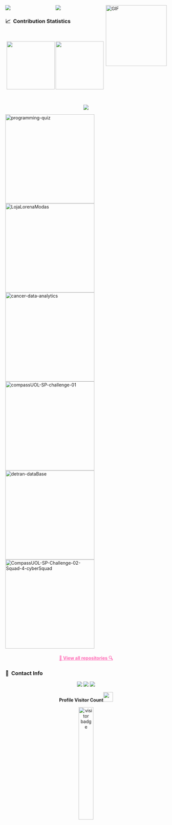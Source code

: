 
<p>
  <img src="https://readme-typing-svg.herokuapp.com?font=Architects+Daughter&size=40&duration=3000&pause=1000&center=true&width=800&height=200&color=FF69B4&lines=Hi+i'm+KarolDiniz;Welcome+to+my+profile!", align="left">
  <img src="https://media.tenor.com/AlUkiGkR2j8AAAAM/new-game-ahagon-umiko-programming.gif" alt="GIF" width="190" height="190" style="float: right;", align="right">
</p>



<p align="center">
  <img src="https://user-images.githubusercontent.com/73097560/115834477-dbab4500-a447-11eb-908a-139a6edaec5c.gif">             
<br>


### 📈 &nbsp;Contribution Statistics

<br/>
<p align="center">
  <img height="150px" src="https://github-readme-stats.vercel.app/api?username=KarolDiniz&show_icons=true&theme=blueberry&include_all_commits=true&count_private=true&title_color=FF69B4" />
  <img height="150px" src="https://github-readme-stats.vercel.app/api/top-langs?username=KarolDiniz&layout=compact&custom_title=My%20Programming%20Languages&langs_count=8&theme=blueberry&title_color=FF69B4" />
</p>
<br>

<p  align="center">
<img src="https://user-images.githubusercontent.com/73097560/115834477-dbab4500-a447-11eb-908a-139a6edaec5c.gif">             
<br>
<p align="left">
  <a href="https://github.com/KarolDiniz/programming-quiz">
    <img width="278" src="https://denvercoder1-github-readme-stats.vercel.app/api/pin/?username=KarolDiniz&repo=programming-quiz&theme=react&bg_color=1F222E&title_color=F85D7F&hide_border=true&icon_color=F8D866&show_icons=false" alt="programming-quiz">
  </a>
  <a href="https://github.com/KarolDiniz/LojaLorenaModas">
    <img width="278" src="https://denvercoder1-github-readme-stats.vercel.app/api/pin/?username=KarolDiniz&repo=LojaLorenaModas&theme=react&bg_color=1F222E&title_color=F85D7F&hide_border=true&icon_color=F8D866&show_icons=false" alt="LojaLorenaModas">
  </a>
  <a href="https://github.com/KarolDiniz/cancer-data-analytics">
    <img width="278" src="https://denvercoder1-github-readme-stats.vercel.app/api/pin/?username=KarolDiniz&repo=cancer-data-analytics&theme=react&bg_color=1F222E&title_color=F85D7F&hide_border=true&icon_color=F8D866&show_icons=false" alt="cancer-data-analytics">
  </a>
  <a href="https://github.com/KarolDiniz/compassUOL-SP-challenge-01">
    <img width="278" src="https://denvercoder1-github-readme-stats.vercel.app/api/pin/?username=KarolDiniz&repo=compassUOL-SP-challenge-01&theme=react&bg_color=1F222E&title_color=F85D7F&hide_border=true&icon_color=F8D866&show_icons=false" alt="compassUOL-SP-challenge-01">
  </a>
  <a href="https://github.com/KarolDiniz/detran-dataBase">
    <img width="278" src="https://denvercoder1-github-readme-stats.vercel.app/api/pin/?username=KarolDiniz&repo=detran-dataBase&theme=react&bg_color=1F222E&title_color=F85D7F&hide_border=true&icon_color=F8D866&show_icons=false" alt="detran-dataBase">
  </a>
  <a href="https://github.com/KarolDiniz/CompassUOL-SP-Challenge-02-Squad-4-cyberSquad">
    <img width="278" src="https://denvercoder1-github-readme-stats.vercel.app/api/pin/?username=KarolDiniz&repo=CompassUOL-SP-Challenge-02-Squad-4-cyberSquad&theme=react&bg_color=1F222E&title_color=F85D7F&hide_border=true&icon_color=F8D866&show_icons=false" alt="CompassUOL-SP-Challenge-02-Squad-4-cyberSquad">
  </a>
</p>


<h4 align="center">
  <a href="https://github.com/KarolDiniz?tab=repositories" title="Show Repositories" style="color: #FF69B4;">🔎 View all repositories 🔍</a>
</h4>
  
  
### :link: &nbsp;Contact Info

<p align="center">
<a href="https://www.linkedin.com/in/karol-diniz-3b1817214/"><img src="https://img.shields.io/badge/-Karol%20Diniz-0077B5?style=for-the-badge&logo=Linkedin&logoColor=white"/></a>
<a href="https://github.com/KarolDiniz"><img src="https://img.shields.io/badge/-Karol--Diniz-3423A6?style=for-the-badge&logo=Github&logoColor=white"/></a>
<a href="https://www.instagram.com/karolDinizr/"><img src="https://img.shields.io/badge/-Instagram-E4405F?style=for-the-badge&logo=Instagram&logoColor=white"/></a>
</p>

<p align="center"><b>Profile Visitor Count</b><img src="Hi.gif" width="30px"></p>
<p align="center"><img src="https://profile-counter.glitch.me/%7BKarolDiniz%7D/count.svg" alt="visitor badge" width="30%"></p>
